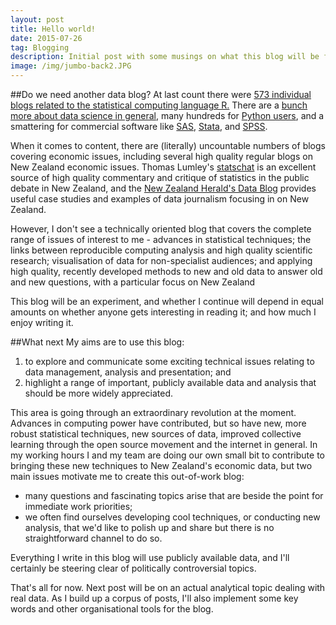 ```yaml
---
layout: post
title: Hello world!
date: 2015-07-26
tag: Blogging
description: Initial post with some musings on what this blog will be for.
image: /img/jumbo-back2.JPG
---
```


##Do we need another data blog?
At last count there were [573 individual blogs related to the statistical computing language R.](http://www.r-bloggers.com/)  There are a [bunch more about data science in general](http://www.kdnuggets.com/2013/04/best-blogs-for-data-miners-data-scientists.html), many hundreds for [Python users](http://www.pythonblogs.com/), and a smattering for commercial software like [SAS](http://blogs.sas.com/content/), [Stata](http://www.stata.com/links/blogs-about-stata/), and [SPSS](http://www.unige.ch/ses/sococ/cl///bib/soft/spss.resources.html).

When it comes to content, there are (literally) uncountable numbers of blogs covering economic issues, including several high quality regular blogs on New Zealand economic issues.  Thomas Lumley's [statschat](http://www.statschat.org.nz/) is an excellent source of high quality commentary and critique of statistics in the public debate in New Zealand, and the [New Zealand Herald's Data Blog](http://www.nzherald.co.nz/data-blog/news/article.cfm?c_id=1503710&objectid=11474706) provides useful case studies and examples of data journalism focusing in on New Zealand.

However, I don't see a technically oriented blog that covers the complete range of issues of interest to me - advances in statistical techniques; the links between reproducible computing analysis and high quality scientific research; visualisation of data for non-specialist audiences; and applying high quality, recently developed methods to new and old data to answer old and new questions, with a particular focus on New Zealand

This blog will be an experiment, and whether I continue will depend in equal amounts on whether anyone gets interesting in reading it; and how much I enjoy writing it.

##What next
My aims are to use this blog:

1.  to explore and communicate some exciting technical issues relating to data management, analysis and presentation; and
2.  highlight a range of important, publicly available data and analysis that should be more widely appreciated.

This area is going through an extraordinary revolution at the moment.  Advances in computing power have contributed, but so have new, more robust statistical techniques, new sources of data, improved collective learning through the open source movement and the internet in general.  In my working hours I and my team are doing our own small bit to contribute to bringing these new techniques to New Zealand's economic data, but two main issues motivate me to create this out-of-work blog:

* many questions and fascinating topics arise that are beside the point for immediate work priorities;
* we often find ourselves developing cool techniques, or conducting new analysis, that we'd like to polish up and share but there is no straightforward channel to do so.

Everything I write in this blog will use publicly available data, and I'll certainly be steering clear of politically controversial topics.

That's all for now.  Next post will be on an actual analytical topic dealing with real data.  As I build up a corpus of posts, I'll also implement some key words and other organisational tools for the blog.